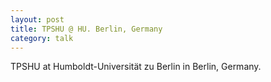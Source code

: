```yaml
---
layout: post
title: TPSHU @ HU. Berlin, Germany
category: talk
---
```


TPSHU at Humboldt-Universität zu Berlin in Berlin, Germany.